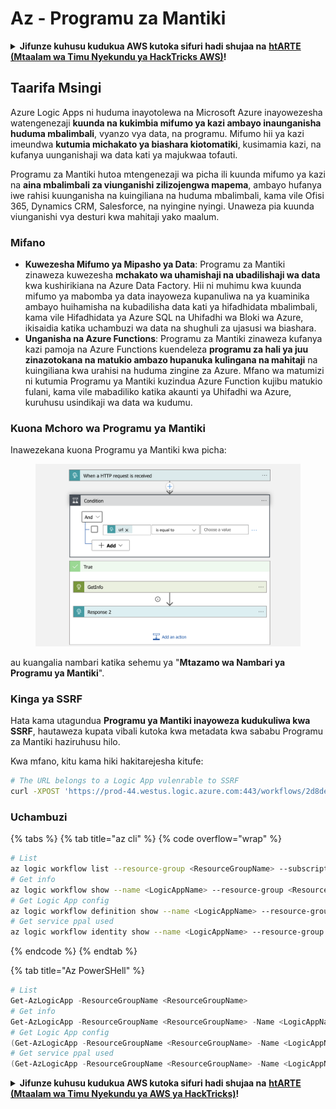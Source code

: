 # Az - Programu za Mantiki

<details>

<summary><strong>Jifunze kuhusu kudukua AWS kutoka sifuri hadi shujaa na</strong> <a href="https://training.hacktricks.xyz/courses/arte"><strong>htARTE (Mtaalam wa Timu Nyekundu ya HackTricks AWS)</strong></a><strong>!</strong></summary>

Njia nyingine za kusaidia HackTricks:

* Ikiwa unataka kuona **kampuni yako ikitangazwa kwenye HackTricks** au **kupakua HackTricks kwa PDF** Angalia [**MIPANGO YA USAJILI**](https://github.com/sponsors/carlospolop)!
* Pata [**bidhaa rasmi za PEASS & HackTricks**](https://peass.creator-spring.com)
* Gundua [**Familia ya PEASS**](https://opensea.io/collection/the-peass-family), mkusanyiko wetu wa [**NFTs**](https://opensea.io/collection/the-peass-family) ya kipekee
* **Jiunge na** 💬 [**Kikundi cha Discord**](https://discord.gg/hRep4RUj7f) au kikundi cha [**telegram**](https://t.me/peass) au **tufuate** kwenye **Twitter** 🐦 [**@hacktricks_live**](https://twitter.com/hacktricks_live)**.**
* **Shiriki mbinu zako za kudukua kwa kuwasilisha PRs kwa** [**HackTricks**](https://github.com/carlospolop/hacktricks) na [**HackTricks Cloud**](https://github.com/carlospolop/hacktricks-cloud) repos za github.

</details>

## Taarifa Msingi

Azure Logic Apps ni huduma inayotolewa na Microsoft Azure inayowezesha watengenezaji **kuunda na kukimbia mifumo ya kazi ambayo inaunganisha huduma mbalimbali**, vyanzo vya data, na programu. Mifumo hii ya kazi imeundwa **kutumia michakato ya biashara kiotomatiki**, kusimamia kazi, na kufanya uunganishaji wa data kati ya majukwaa tofauti.

Programu za Mantiki hutoa mtengenezaji wa picha ili kuunda mifumo ya kazi na **aina mbalimbali za viunganishi zilizojengwa mapema**, ambayo hufanya iwe rahisi kuunganisha na kuingiliana na huduma mbalimbali, kama vile Ofisi 365, Dynamics CRM, Salesforce, na nyingine nyingi. Unaweza pia kuunda viunganishi vya desturi kwa mahitaji yako maalum.

### Mifano

* **Kuwezesha Mifumo ya Mipasho ya Data**: Programu za Mantiki zinaweza kuwezesha **mchakato wa uhamishaji na ubadilishaji wa data** kwa kushirikiana na Azure Data Factory. Hii ni muhimu kwa kuunda mifumo ya mabomba ya data inayoweza kupanuliwa na ya kuaminika ambayo huihamisha na kubadilisha data kati ya hifadhidata mbalimbali, kama vile Hifadhidata ya Azure SQL na Uhifadhi wa Bloki wa Azure, ikisaidia katika uchambuzi wa data na shughuli za ujasusi wa biashara.
* **Unganisha na Azure Functions**: Programu za Mantiki zinaweza kufanya kazi pamoja na Azure Functions kuendeleza **programu za hali ya juu zinazotokana na matukio ambazo hupanuka kulingana na mahitaji** na kuingiliana kwa urahisi na huduma zingine za Azure. Mfano wa matumizi ni kutumia Programu ya Mantiki kuzindua Azure Function kujibu matukio fulani, kama vile mabadiliko katika akaunti ya Uhifadhi wa Azure, kuruhusu usindikaji wa data wa kudumu.

### Kuona Mchoro wa Programu ya Mantiki

Inawezekana kuona Programu ya Mantiki kwa picha:

<figure><img src="../../../.gitbook/assets/image (93).png" alt=""><figcaption></figcaption></figure>

au kuangalia nambari katika sehemu ya "**Mtazamo wa Nambari ya Programu ya Mantiki**".

### Kinga ya SSRF

Hata kama utagundua **Programu ya Mantiki inayoweza kudukuliwa kwa SSRF**, hautaweza kupata vibali kutoka kwa metadata kwa sababu Programu za Mantiki haziruhusu hilo.

Kwa mfano, kitu kama hiki hakitarejesha kitufe:
```bash
# The URL belongs to a Logic App vulenrable to SSRF
curl -XPOST 'https://prod-44.westus.logic.azure.com:443/workflows/2d8de4be6e974123adf0b98159966644/triggers/manual/paths/invoke?api-version=2016-10-01&sp=%2Ftriggers%2Fmanual%2Frun&sv=1.0&sig=_8_oqqsCXc0u2c7hNjtSZmT0uM4Xi3hktw6Uze0O34s' -d '{"url": "http://169.254.169.254/metadata/identity/oauth2/token?api-version=2018-02-01&resource=https://management.azure.com/"}' -H "Content-type: application/json" -v
```
### Uchambuzi

{% tabs %}
{% tab title="az cli" %}
{% code overflow="wrap" %}
```bash
# List
az logic workflow list --resource-group <ResourceGroupName> --subscription <SubscriptionID> --output table
# Get info
az logic workflow show --name <LogicAppName> --resource-group <ResourceGroupName> --subscription <SubscriptionID>
# Get Logic App config
az logic workflow definition show --name <LogicAppName> --resource-group <ResourceGroupName> --subscription <SubscriptionID>
# Get service ppal used
az logic workflow identity show --name <LogicAppName> --resource-group <ResourceGroupName> --subscription <SubscriptionID>
```
{% endcode %}
{% endtab %}

{% tab title="Az PowerSHell" %}
```powershell
# List
Get-AzLogicApp -ResourceGroupName <ResourceGroupName>
# Get info
Get-AzLogicApp -ResourceGroupName <ResourceGroupName> -Name <LogicAppName>
# Get Logic App config
(Get-AzLogicApp -ResourceGroupName <ResourceGroupName> -Name <LogicAppName>).Definition | ConvertTo-Json
# Get service ppal used
(Get-AzLogicApp -ResourceGroupName <ResourceGroupName> -Name <LogicAppName>).Identity
```
<details>

<summary><strong>Jifunze kuhusu kudukua AWS kutoka sifuri hadi shujaa na</strong> <a href="https://training.hacktricks.xyz/courses/arte"><strong>htARTE (Mtaalam wa Timu Nyekundu ya AWS ya HackTricks)</strong></a><strong>!</strong></summary>

Njia nyingine za kusaidia HackTricks:

* Ikiwa unataka kuona **kampuni yako ikitangazwa kwenye HackTricks** au **kupakua HackTricks kwa PDF** Angalia [**MIPANGO YA KUJIUNGA**](https://github.com/sponsors/carlospolop)!
* Pata [**bidhaa rasmi za PEASS & HackTricks**](https://peass.creator-spring.com)
* Gundua [**Familia ya PEASS**](https://opensea.io/collection/the-peass-family), mkusanyiko wetu wa [**NFTs**](https://opensea.io/collection/the-peass-family) ya kipekee
* **Jiunge na** 💬 [**Kikundi cha Discord**](https://discord.gg/hRep4RUj7f) au kikundi cha [**telegram**](https://t.me/peass) au **tufuate** kwenye **Twitter** 🐦 [**@hacktricks_live**](https://twitter.com/hacktricks_live)**.**
* **Shiriki mbinu zako za kudukua kwa kuwasilisha PRs kwa** [**HackTricks**](https://github.com/carlospolop/hacktricks) na [**HackTricks Cloud**](https://github.com/carlospolop/hacktricks-cloud) repos za github.

</details>
